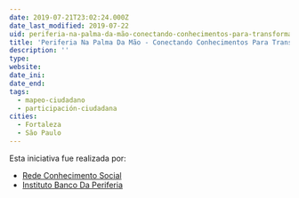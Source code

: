```yaml
---
date: 2019-07-21T23:02:24.000Z
date_last_modified: 2019-07-22
uid: periferia-na-palma-da-mão-conectando-conhecimentos-para-transformar
title: 'Periferia Na Palma Da Mão - Conectando Conhecimentos Para Transformar'
description: ''
type: 
website: 
date_ini: 
date_end: 
tags:
  - mapeo-ciudadano
  - participación-ciudadana
cities: 
  - Fortaleza
  - São Paulo
---
```


Esta iniciativa fue realizada por:

- [Rede Conhecimento Social](/organizaciones/rede-conhecimento-social)
- [Instituto  Banco Da Periferia](/organizaciones/instituto-banco-da-periferia)
